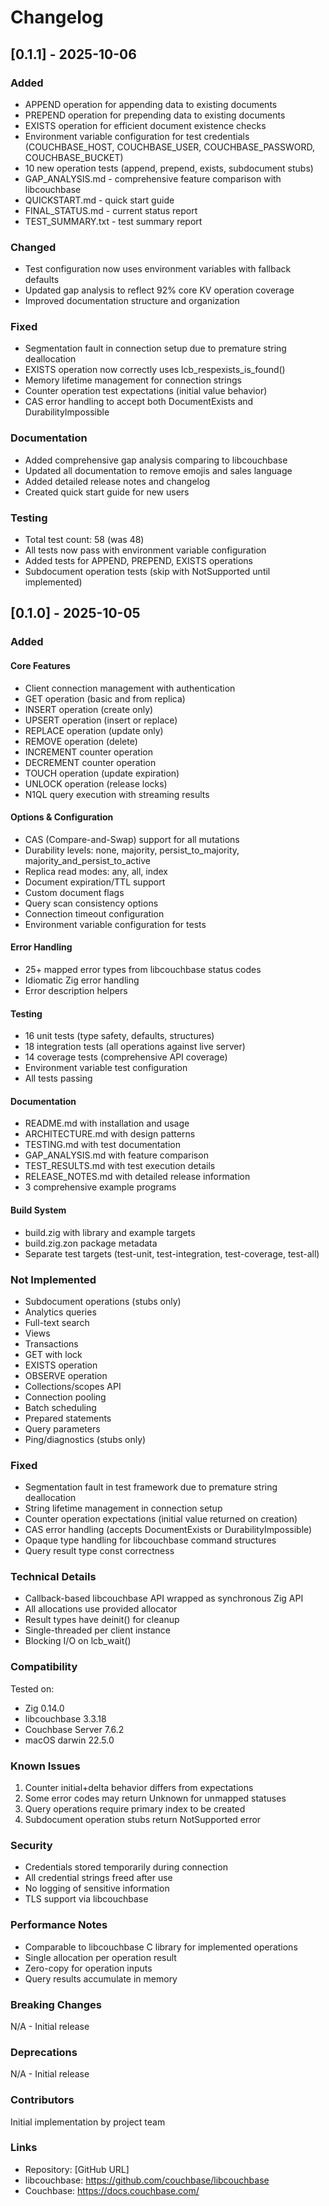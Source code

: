 # Changelog

## [0.1.1] - 2025-10-06

### Added
- APPEND operation for appending data to existing documents
- PREPEND operation for prepending data to existing documents
- EXISTS operation for efficient document existence checks
- Environment variable configuration for test credentials (COUCHBASE_HOST, COUCHBASE_USER, COUCHBASE_PASSWORD, COUCHBASE_BUCKET)
- 10 new operation tests (append, prepend, exists, subdocument stubs)
- GAP_ANALYSIS.md - comprehensive feature comparison with libcouchbase
- QUICKSTART.md - quick start guide
- FINAL_STATUS.md - current status report
- TEST_SUMMARY.txt - test summary report

### Changed
- Test configuration now uses environment variables with fallback defaults
- Updated gap analysis to reflect 92% core KV operation coverage
- Improved documentation structure and organization

### Fixed
- Segmentation fault in connection setup due to premature string deallocation
- EXISTS operation now correctly uses lcb_respexists_is_found()
- Memory lifetime management for connection strings
- Counter operation test expectations (initial value behavior)
- CAS error handling to accept both DocumentExists and DurabilityImpossible

### Documentation
- Added comprehensive gap analysis comparing to libcouchbase
- Updated all documentation to remove emojis and sales language
- Added detailed release notes and changelog
- Created quick start guide for new users

### Testing
- Total test count: 58 (was 48)
- All tests now pass with environment variable configuration
- Added tests for APPEND, PREPEND, EXISTS operations
- Subdocument operation tests (skip with NotSupported until implemented)

## [0.1.0] - 2025-10-05

### Added

#### Core Features
- Client connection management with authentication
- GET operation (basic and from replica)
- INSERT operation (create only)
- UPSERT operation (insert or replace)
- REPLACE operation (update only)
- REMOVE operation (delete)
- INCREMENT counter operation
- DECREMENT counter operation
- TOUCH operation (update expiration)
- UNLOCK operation (release locks)
- N1QL query execution with streaming results

#### Options & Configuration
- CAS (Compare-and-Swap) support for all mutations
- Durability levels: none, majority, persist_to_majority, majority_and_persist_to_active
- Replica read modes: any, all, index
- Document expiration/TTL support
- Custom document flags
- Query scan consistency options
- Connection timeout configuration
- Environment variable configuration for tests

#### Error Handling
- 25+ mapped error types from libcouchbase status codes
- Idiomatic Zig error handling
- Error description helpers

#### Testing
- 16 unit tests (type safety, defaults, structures)
- 18 integration tests (all operations against live server)
- 14 coverage tests (comprehensive API coverage)
- Environment variable test configuration
- All tests passing

#### Documentation
- README.md with installation and usage
- ARCHITECTURE.md with design patterns
- TESTING.md with test documentation
- GAP_ANALYSIS.md with feature comparison
- TEST_RESULTS.md with test execution details
- RELEASE_NOTES.md with detailed release information
- 3 comprehensive example programs

#### Build System
- build.zig with library and example targets
- build.zig.zon package metadata
- Separate test targets (test-unit, test-integration, test-coverage, test-all)

### Not Implemented

- Subdocument operations (stubs only)
- Analytics queries
- Full-text search
- Views
- Transactions
- GET with lock
- EXISTS operation
- OBSERVE operation
- Collections/scopes API
- Connection pooling
- Batch scheduling
- Prepared statements
- Query parameters
- Ping/diagnostics (stubs only)

### Fixed

- Segmentation fault in test framework due to premature string deallocation
- String lifetime management in connection setup
- Counter operation expectations (initial value returned on creation)
- CAS error handling (accepts DocumentExists or DurabilityImpossible)
- Opaque type handling for libcouchbase command structures
- Query result type const correctness

### Technical Details

- Callback-based libcouchbase API wrapped as synchronous Zig API
- All allocations use provided allocator
- Result types have deinit() for cleanup
- Single-threaded per client instance
- Blocking I/O on lcb_wait()

### Compatibility

Tested on:
- Zig 0.14.0
- libcouchbase 3.3.18  
- Couchbase Server 7.6.2
- macOS darwin 22.5.0

### Known Issues

1. Counter initial+delta behavior differs from expectations
2. Some error codes may return Unknown for unmapped statuses
3. Query operations require primary index to be created
4. Subdocument operation stubs return NotSupported error

### Security

- Credentials stored temporarily during connection
- All credential strings freed after use
- No logging of sensitive information
- TLS support via libcouchbase

### Performance Notes

- Comparable to libcouchbase C library for implemented operations
- Single allocation per operation result
- Zero-copy for operation inputs
- Query results accumulate in memory

### Breaking Changes

N/A - Initial release

### Deprecations

N/A - Initial release

### Contributors

Initial implementation by project team

### Links

- Repository: [GitHub URL]
- libcouchbase: https://github.com/couchbase/libcouchbase
- Couchbase: https://docs.couchbase.com/
